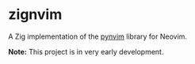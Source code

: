 # zignvim

A Zig implementation of the [pynvim](httpss://github.com/neovim/pynvim) library for Neovim.

**Note:** This project is in very early development.
